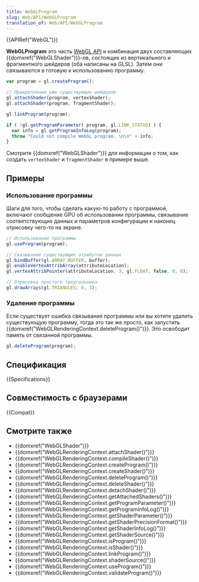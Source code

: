 ```yaml
---
title: WebGLProgram
slug: Web/API/WebGLProgram
translation_of: Web/API/WebGLProgram
---
```


{{APIRef("WebGL")}}

**WebGLProgram** это часть [WebGL API](/ru/docs/Web/API/WebGL_API) и комбинация двух составляющих {{domxref("WebGLShader")}}-ов, состоящих из вертикального и фрагментного шейдеров (оба написаны на GLSL). Затем они связываются в готовую к использованию программу.

```js
var program = gl.createProgram();

// Прикрепление уже существующих шейдеров
gl.attachShader(program, vertexShader);
gl.attachShader(program, fragmentShader);

gl.linkProgram(program);

if ( !gl.getProgramParameter( program, gl.LINK_STATUS) ) {
  var info = gl.getProgramInfoLog(program);
  throw "Could not compile WebGL program. \n\n" + info;
}
```

Смотрите {{domxref("WebGLShader")}} для информации о том, как создать `vertexShader` и `fragmentShader` в примере выше.

## Примеры

### Использование программы

Шаги для того, чтобы сделать какую-то работу с программой, включают сообщение GPU об использовании программы, связывание соответствующих данных и параметров конфигурации и наконец отрисовку чего-то на экране.

```js
// Использование программы
gl.useProgram(program);

// Связывание существующих атрибутов данных
gl.bindBuffer(gl.ARRAY_BUFFER, buffer);
gl.enableVertexAttribArray(attributeLocation);
gl.vertexAttribPointer(attributeLocation, 3, gl.FLOAT, false, 0, 0);

// Отрисовка простого треугольника
gl.drawArrays(gl.TRIANGLES, 0, 3);
```

### Удаление программы

Если существует ошибка связывания программы или вы хотите удалить существующую программу, тогда это так же просто, как запустить {{domxref("WebGLRenderingContext.deleteProgram()")}}. Это освободит память от связанной программы.

```js
gl.deleteProgram(program);
```

## Спецификация

{{Specifications}}

## Совместимость с браузерами

{{Compat}}

## Смотрите также

- {{domxref("WebGLShader")}}
- {{domxref("WebGLRenderingContext.attachShader()")}}
- {{domxref("WebGLRenderingContext.compileShader()")}}
- {{domxref("WebGLRenderingContext.createProgram()")}}
- {{domxref("WebGLRenderingContext.createShader()")}}
- {{domxref("WebGLRenderingContext.deleteProgram()")}}
- {{domxref("WebGLRenderingContext.deleteShader()")}}
- {{domxref("WebGLRenderingContext.detachShader()")}}
- {{domxref("WebGLRenderingContext.getAttachedShaders()")}}
- {{domxref("WebGLRenderingContext.getProgramParameter()")}}
- {{domxref("WebGLRenderingContext.getProgramInfoLog()")}}
- {{domxref("WebGLRenderingContext.getShaderParameter()")}}
- {{domxref("WebGLRenderingContext.getShaderPrecisionFormat()")}}
- {{domxref("WebGLRenderingContext.getShaderInfoLog()")}}
- {{domxref("WebGLRenderingContext.getShaderSource()")}}
- {{domxref("WebGLRenderingContext.isProgram()")}}
- {{domxref("WebGLRenderingContext.isShader()")}}
- {{domxref("WebGLRenderingContext.linkProgram()")}}
- {{domxref("WebGLRenderingContext.shaderSource()")}}
- {{domxref("WebGLRenderingContext.useProgram()")}}
- {{domxref("WebGLRenderingContext.validateProgram()")}}

